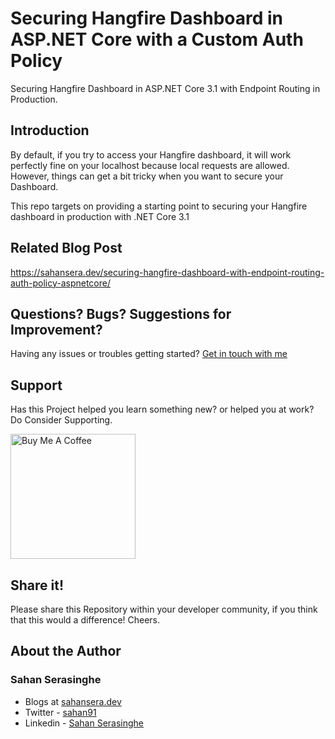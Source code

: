 # Securing Hangfire Dashboard in ASP.NET Core with a Custom Auth Policy
Securing Hangfire Dashboard in ASP.NET Core 3.1 with Endpoint Routing in Production.

## Introduction
By default, if you try to access your Hangfire dashboard, it will work perfectly fine on your localhost because local requests are allowed. However, things can get a bit tricky when you want to secure your Dashboard.

This repo targets on providing a starting point to securing your Hangfire dashboard in production with .NET Core 3.1

## Related Blog Post
https://sahansera.dev/securing-hangfire-dashboard-with-endpoint-routing-auth-policy-aspnetcore/

## Questions? Bugs? Suggestions for Improvement?
Having any issues or troubles getting started? [Get in touch with me](https://sahansera.dev/contact/) 

## Support
Has this Project helped you learn something new? or helped you at work? Do Consider Supporting.

<a href="https://www.buymeacoffee.com/sahan" target="_blank"><img src="https://cdn.buymeacoffee.com/buttons/default-orange.png" alt="Buy Me A Coffee" width="200"  ></a>

## Share it!
Please share this Repository within your developer community, if you think that this would a difference! Cheers.

## About the Author
### Sahan Serasinghe
- Blogs at [sahansera.dev](https://sahansera.dev/)
- Twitter - [sahan91](https://www.twitter.com/sahan91)
- Linkedin - [Sahan Serasinghe](https://www.linkedin.com/in/sahanserasinghe/)
